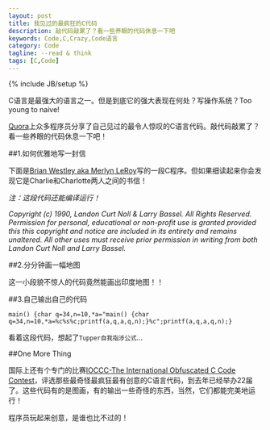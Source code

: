 ```yaml
---
layout: post
title: 我见过的最疯狂的C代码
description: 敲代码敲累了？看一些养眼的代码休息一下吧
keywords: Code,C,Crazy,Code语言
category: Code
tagline: --read & think
tags: [C,Code]
---
```

{% include JB/setup %}

C语言是最强大的语言之一。但是到底它的强大表现在何处？写操作系统？Too young to naive!

[Quora](http://www.quora.com/What-are-some-of-the-most-amazing-C-programs)上众多程序员分享了自己见过的最令人惊叹的C语言代码。敲代码敲累了？看一些养眼的代码休息一下吧！

##1.如何优雅地写一封信

下面是[Brian Westley aka Merlyn LeRoy](http://www.westley.org/)写的一段C程序。但如果细读起来你会发现它是Charlie和Charlotte两人之间的书信！

*注：这段代码还能编译运行！*

<script src="https://gist.github.com/Jing0/ab5a970d3fbad3b4f647.js"></script>

*Copyright (c) 1990, Landon Curt Noll & Larry Bassel. All Rights Reserved.  Permission for personal, educational or non-profit use is granted provided this this copyright and notice are included in its entirety and remains unaltered.  All other uses must receive prior permission in writing from both Landon Curt Noll and Larry Bassel.*

##2.分分钟画一幅地图

这一小段貌不惊人的代码竟然能画出印度地图！！

<script src="https://gist.github.com/Jing0/0bc215121dd382366fde.js"></script>

<script src="https://gist.github.com/Jing0/903584da1060897a7e43.js"></script>

##3.自己输出自己的代码

`main() {char q=34,n=10,*a="main() {char q=34,n=10,*a=%c%s%c;printf(a,q,a,q,n);}%c";printf(a,q,a,q,n);}
`

看着这段代码，想起了`Tupper自我指涉公式`...

##One More Thing

国际上还有个专门的比赛[IOCCC-The International Obfuscated C Code Contest](http://www.ioccc.org/index.html)，评选那些最奇怪最疯狂最有创意的C语言代码，到去年已经举办22届了。这些代码有的是图画，有的输出一些奇怪的东西，当然，它们都能完美地运行！

程序员玩起来创意，是谁也比不过的！